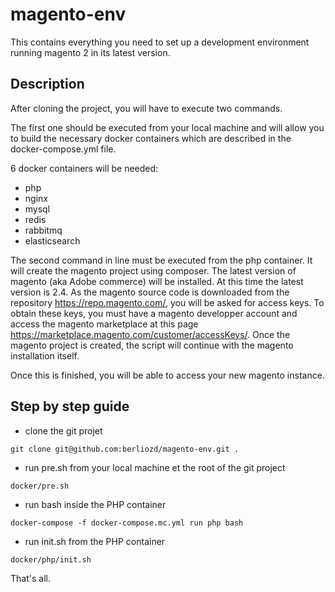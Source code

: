 # magento-env

This contains everything you need to set up a development environment running magento 2 in its latest version.

## Description
After cloning the project, you will have to execute two commands.

The first one should be executed from your local machine and will allow you to build the necessary docker containers which are described in the docker-compose.yml file.

6 docker containers will be needed: 
- php
- nginx
- mysql
- redis
- rabbitmq
- elasticsearch

The second command in line must be executed from the php container.
It will create the magento project using composer. The latest version of magento (aka Adobe commerce) will be installed. At this time the latest version is 2.4.
As the magento source code is downloaded from the repository https://repo.magento.com/, you will be asked for access keys. To obtain these keys, you must have a magento developper account and access the magento marketplace at this page https://marketplace.magento.com/customer/accessKeys/.
Once the magento project is created, the script will continue with the magento installation itself.

Once this is finished, you will be able to access your new magento instance.

## Step by step guide
- clone the git projet
```
git clone git@github.com:berliozd/magento-env.git .
```
- run pre.sh from your local machine et the root of the git project
```
docker/pre.sh
```
- run bash inside the PHP container
```
docker-compose -f docker-compose.mc.yml run php bash
```
- run init.sh from the PHP container
```
docker/php/init.sh
```

That's all.
